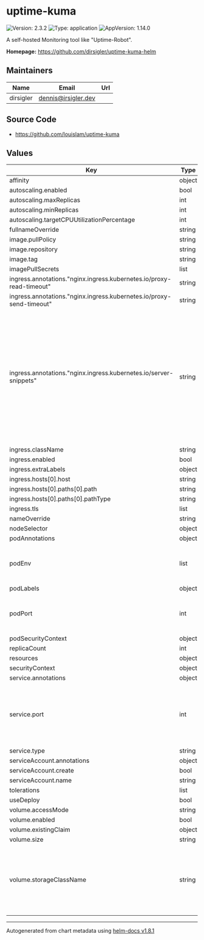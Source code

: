 # uptime-kuma

![Version: 2.3.2](https://img.shields.io/badge/Version-2.3.2-informational?style=flat-square) ![Type: application](https://img.shields.io/badge/Type-application-informational?style=flat-square) ![AppVersion: 1.14.0](https://img.shields.io/badge/AppVersion-1.14.0-informational?style=flat-square)

A self-hosted Monitoring tool like "Uptime-Robot".

**Homepage:** <https://github.com/dirsigler/uptime-kuma-helm>

## Maintainers

| Name | Email | Url |
| ---- | ------ | --- |
| dirsigler | <dennis@irsigler.dev> |  |

## Source Code

* <https://github.com/louislam/uptime-kuma>

## Values

| Key | Type | Default | Description |
|-----|------|---------|-------------|
| affinity | object | `{}` |  |
| autoscaling.enabled | bool | `false` |  |
| autoscaling.maxReplicas | int | `10` |  |
| autoscaling.minReplicas | int | `1` |  |
| autoscaling.targetCPUUtilizationPercentage | int | `80` |  |
| fullnameOverride | string | `""` |  |
| image.pullPolicy | string | `"IfNotPresent"` |  |
| image.repository | string | `"louislam/uptime-kuma"` |  |
| image.tag | string | `"1.15.0-beta.0"` |  |
| imagePullSecrets | list | `[]` |  |
| ingress.annotations."nginx.ingress.kubernetes.io/proxy-read-timeout" | string | `"3600"` |  |
| ingress.annotations."nginx.ingress.kubernetes.io/proxy-send-timeout" | string | `"3600"` |  |
| ingress.annotations."nginx.ingress.kubernetes.io/server-snippets" | string | `"location / {\n  proxy_set_header Upgrade $http_upgrade;\n  proxy_http_version 1.1;\n  proxy_set_header X-Forwarded-Host $http_host;\n  proxy_set_header X-Forwarded-Proto $scheme;\n  proxy_set_header X-Forwarded-For $remote_addr;\n  proxy_set_header Host $host;\n  proxy_set_header Connection \"upgrade\";\n  proxy_set_header X-Real-IP $remote_addr;\n  proxy_set_header X-Forwarded-For $proxy_add_x_forwarded_for;\n  proxy_set_header   Upgrade $http_upgrade;\n  proxy_cache_bypass $http_upgrade;\n}\n"` |  |
| ingress.className | string | `""` |  |
| ingress.enabled | bool | `false` |  |
| ingress.extraLabels | object | `{}` |  |
| ingress.hosts[0].host | string | `"chart-example.local"` |  |
| ingress.hosts[0].paths[0].path | string | `"/"` |  |
| ingress.hosts[0].paths[0].pathType | string | `"ImplementationSpecific"` |  |
| ingress.tls | list | `[]` |  |
| nameOverride | string | `""` |  |
| nodeSelector | object | `{}` |  |
| podAnnotations | object | `{}` |  |
| podEnv | list | `[]` | environment variables to pass to the main pod container |
| podLabels | object | `{}` |  |
| podPort | int | `3001` | internal port configuration to use in main pod container |
| podSecurityContext | object | `{}` |  |
| replicaCount | int | `1` |  |
| resources | object | `{}` |  |
| securityContext | object | `{}` |  |
| service.annotations | object | `{}` |  |
| service.port | int | `3001` | exposed service port for uptime-kuma, may be the same port as configured for `podPort` |
| service.type | string | `"ClusterIP"` |  |
| serviceAccount.annotations | object | `{}` |  |
| serviceAccount.create | bool | `false` |  |
| serviceAccount.name | string | `""` |  |
| tolerations | list | `[]` |  |
| useDeploy | bool | `true` |  |
| volume.accessMode | string | `"ReadWriteOnce"` |  |
| volume.enabled | bool | `true` |  |
| volume.existingClaim | object | `{}` |  |
| volume.size | string | `"4Gi"` |  |
| volume.storageClassName | string | `""` | If you want to use a storage class other than the default define the storage class name |

----------------------------------------------
Autogenerated from chart metadata using [helm-docs v1.8.1](https://github.com/norwoodj/helm-docs/releases/v1.8.1)
